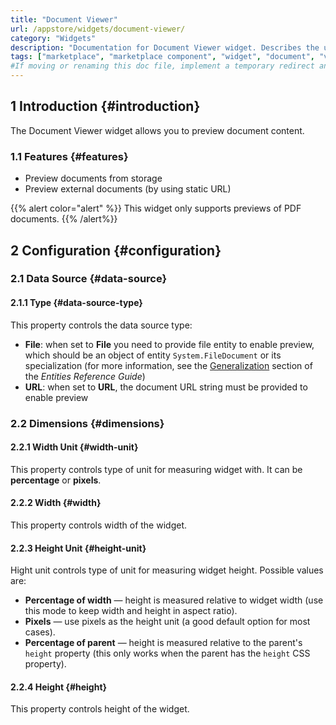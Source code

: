 ```yaml
---
title: "Document Viewer"
url: /appstore/widgets/document-viewer/
category: "Widgets"
description: "Documentation for Document Viewer widget. Describes the usecase, features, and configuration of the Document Viewer widget which is available in the Mendix Marketplace."
tags: ["marketplace", "marketplace component", "widget", "document", "viewer", "platform support", "pdf", "preview"]
#If moving or renaming this doc file, implement a temporary redirect and let the respective team know they should update the URL in the product. See Mapping to Products for more details.
---
```




## 1 Introduction {#introduction}

The Document Viewer widget allows you to preview document content. 

### 1.1 Features {#features}

* Preview documents from storage
* Preview external documents (by using static URL)

{{% alert color="alert" %}} 
This widget only supports previews of PDF documents. 
{{% /alert%}}

## 2 Configuration {#configuration}

### 2.1 Data Source {#data-source}

#### 2.1.1 Type {#data-source-type}

This property controls the data source type:

* **File**: when set to **File** you need to provide file entity to enable preview, which should be an object of entity `System.FileDocument` or its specialization (for more information, see the [Generalization](/refguide/entities/#generalization) section of the *Entities Reference Guide*)
* **URL**: when set to **URL**, the document URL string must be provided to enable preview

### 2.2 Dimensions	{#dimensions}

#### 2.2.1 Width Unit {#width-unit}

This property controls type of unit for measuring widget with. It can be **percentage** or **pixels**.

#### 2.2.2 Width {#width}

This property controls width of the widget.

#### 2.2.3 Height Unit {#height-unit}

Hight unit controls type of unit for measuring widget height. Possible values are:

* **Percentage of width** — height is measured relative to widget width (use this mode to keep width and height in aspect ratio).
* **Pixels** — use pixels as the height unit (a good default option for most cases).
* **Percentage of parent** — height is measured relative to the parent's `height` property (this only works when the parent has the `height` CSS property).


#### 2.2.4 Height {#height}

This property controls height of the widget.
